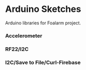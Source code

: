 # Arduino Sketches

Arduino libraries for Foalarm project.

### Accelerometer

### RF22/I2C

### I2C/Save to File/Curl-Firebase